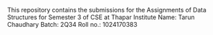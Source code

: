 This repository contains the submissions for the Assignments of Data Structures for Semester 3 of CSE at Thapar Institute
Name: Tarun Chaudhary
Batch: 2Q34
Roll no.: 1024170383
